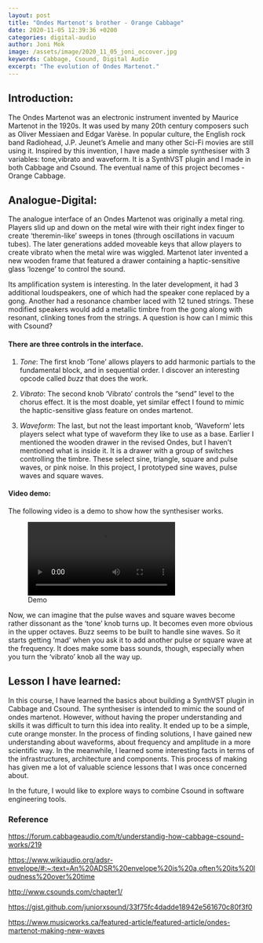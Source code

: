 ```yaml
---
layout: post
title: "Ondes Martenot's brother - Orange Cabbage"
date: 2020-11-05 12:39:36 +0200
categories: digital-audio
author: Joni Mok
image: /assets/image/2020_11_05_joni_occover.jpg
keywords: Cabbage, Csound, Digital Audio
excerpt: "The evolution of Ondes Martenot."
---
```


## Introduction:

The Ondes Martenot was an electronic instrument invented by Maurice Martenot in the 1920s. It was used by many 20th century composers such as Oliver Messiaen and Edgar Varèse. In popular culture, the English rock band Radiohead, J.P. Jeunet’s Amelie and many other Sci-Fi movies are still using it. Inspired by this invention, I have made a simple synthesiser with 3 variables: tone,vibrato and waveform. It is a SynthVST plugin and I made in both Cabbage and Csound. The eventual name of this project becomes - Orange Cabbage.

## Analogue-Digital:

The analogue interface of an Ondes Martenot was originally a metal ring. Players slid up and down on the metal wire with their right index finger to create ‘theremin-like’ sweeps in tones (through oscillations in vacuum tubes). The later generations added moveable keys that allow players to create vibrato when the metal wire was wiggled. Martenot later invented a new wooden frame that featured a drawer containing a haptic-sensitive glass ‘lozenge’ to control the sound. 

Its amplification system is interesting. In the later development, it had 3 additional loudspeakers, one of which had the speaker cone replaced by a gong. Another had a resonance chamber laced with 12 tuned strings. These modified speakers would add a metallic timbre from the gong along with resonant, clinking tones from the strings. A question is how can I mimic this with Csound?

#### There are three controls in the interface.

1. *Tone*:
The first knob ‘Tone’ allows players to add harmonic partials to the fundamental block, and in sequential order. I discover an interesting opcode called *buzz* that does the work.


2. *Vibrato*:
The second knob ‘Vibrato’ controls the “send” level to the chorus effect. It is the most doable, yet similar effect I found to mimic the haptic-sensitive glass feature on ondes martenot.

3.  *Waveform*:
The last, but not the least important knob, ‘Waveform’ lets players select what type of waveform they like to use as a base. Earlier I mentioned the wooden drawer in the revised Ondes, but I haven’t mentioned what is inside it. It is a drawer with a group of switches controlling the timbre. These select sine, triangle, square and pulse waves, or pink noise. In this project, I prototyped sine waves, pulse waves and square waves.


#### Video demo:


The following video is a demo to show how the synthesiser works.


<figure style="float: none">
  <video width="auto" controls>
    <source src="https://youtu.be/zss6kU7rlJc" type='video/mp4'>
  </video>
  <figcaption>Demo</figcaption>
</figure>


Now, we can imagine that the pulse waves and square waves become rather dissonant as the ‘tone’ knob turns up. It becomes even more obvious in the upper octaves. Buzz seems to be built to handle sine waves. So it starts getting ‘mad’ when you ask it to add another pulse or square wave at the frequency. It does make some bass sounds, though, especially when you turn the ‘vibrato’ knob all the way up.


## Lesson I have learned:

In this course, I have learned the basics about building a SynthVST plugin in Cabbage and Csound. The synthesiser is intended to mimic the sound of ondes martenot. However, without having the proper understanding and skills it was difficult to turn this idea into reality. It ended up to be a simple, cute orange monster. In the process of finding solutions, I have gained new understanding about waveforms, about frequency and amplitude in a more scientific way. In the meanwhile, I learned some interesting facts in terms of the infrastructures, architecture and components. This process of making has given me a lot of valuable science lessons that I was once concerned about.

In the future, I would like to explore ways to combine Csound in software engineering tools.


### Reference

https://forum.cabbageaudio.com/t/understandig-how-cabbage-csound-works/219

https://www.wikiaudio.org/adsr-envelope/#:~:text=An%20ADSR%20envelope%20is%20a,often%20its%20loudness%20over%20time

http://www.csounds.com/chapter1/

https://gist.github.com/juniorxsound/33f75fc4dadde18942e561670c80f3f0

https://www.musicworks.ca/featured-article/featured-article/ondes-martenot-making-new-waves
